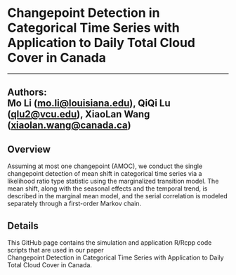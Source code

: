 # Changepoint Detection in Categorical Time Series with Application to Daily Total Cloud Cover in Canada

---
Authors: <br/>
Mo Li (mo.li@louisiana.edu), QiQi Lu (qlu2@vcu.edu), XiaoLan Wang (xiaolan.wang@canada.ca)
---

## Overview

Assuming at most one changepoint (AMOC), we conduct the single changepoint detection of mean shift in categorical time series via a likelihood ratio type statistic using the marginalized transition model. The mean shift, along with the seasonal effects and the temporal trend, is described in the marginal mean model, and the serial correlation is modeled separately through a first-order Markov chain. 

## Details

This GitHub page contains the simulation and application R/Rcpp code scripts that are used in our paper <br/>
Changepoint Detection in Categorical Time Series with Application to Daily Total Cloud Cover in Canada.
